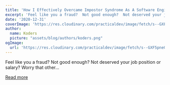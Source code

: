 ```yaml
---
title: 'How I Effectively Overcame Impostor Syndrome As A Software Engineer'
excerpt: 'Feel like you a fraud?  Not good enough?  Not deserved your job position or salary?  Worry that other...'
date: '2020-12-31'
coverImage: 'https://res.cloudinary.com/practicaldev/image/fetch/s--GXF5pne0--/c_imagga_scale,f_auto,fl_progressive,h_420,q_auto,w_1000/https://dev-to-uploads.s3.amazonaws.com/i/fxkqk7gi5pg3aenzai09.png'
author:
  name: Koders
  picture: "assets/blog/authors/koders.png"
ogImage:
  url: 'https://res.cloudinary.com/practicaldev/image/fetch/s--GXF5pne0--/c_imagga_scale,f_auto,fl_progressive,h_420,q_auto,w_1000/https://dev-to-uploads.s3.amazonaws.com/i/fxkqk7gi5pg3aenzai09.png'
---
```


Feel like you a fraud?  Not good enough?  Not deserved your job position or salary?  Worry that other...

[Read more](https://dev.to/nickbulljs/how-i-effectively-overcame-impostor-syndrome-as-a-software-engineer-2pod)

